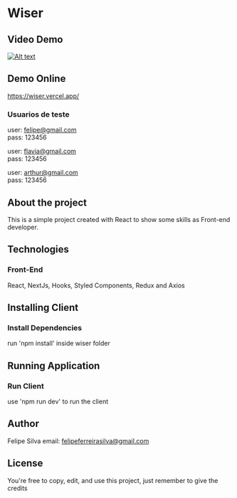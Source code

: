 # Wiser

## Video Demo
[![Alt text](https://img.youtube.com/vi/VYein0jsOuU/0.jpg)](https://youtu.be/VYein0jsOuU)

## Demo Online
https://wiser.vercel.app/
### Usuarios de teste
user: felipe@gmail.com <br>
pass: 123456

user: flavia@gmail.com <br>
pass: 123456

user: arthur@gmail.com <br>
pass: 123456


## About the project
This is a simple project created with React to show some skills as Front-end developer.
 

## Technologies
### Front-End
React, NextJs, Hooks, Styled Components, Redux and Axios


## Installing Client
### Install Dependencies
run 'npm install' inside wiser folder



## Running Application
### Run Client
use 'npm run dev' to run the client



## Author
Felipe Silva 
email: felipeferreirasilva@gmail.com



## License
You're free to copy, edit, and use this project, just remember to give the credits
